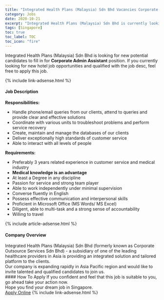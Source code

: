 ```yaml
---
title: "Integrated Health Plans (Malaysia) Sdn Bhd Vacancies Corporate Admin Assistant" 
category: Jobs 
date: 2020-10-21 
excerpt: "Integrated Health Plans (Malaysia) Sdn Bhd is currently looking for suitable person to fill in the Corporate Admin Assistant which positioned at Singapore" 
tags: [Singapore] 
toc: true 
toc_label: TOC 
toc_icon: "fire" 
--- 
```


<p>Integrated Health Plans (Malaysia) Sdn Bhd is looking for new potential candidates to fill in for <b>Corporate Admin Assistant</b> position. If you currently looking for new hotel job opportunities and qualified with the job desc, feel free to apply this job.
</p>{% include link-adsense.html %} 
<div><div><h4>Job Description</h4></div><div><div><span><div><div><strong>Responsibilities:</strong></div><ul><li>Handle phone/email queries from our clients, attend to queries and provide clear and effective solutions</li><li>Coordinate with various units to troubleshoot problems and perform service recovery</li><li>Create, maintain and manage the databases of our clients</li><li>Deliver exceptionally high standards of customer service</li><li>Able to interact with all levels of people</li></ul><div><strong>Requirements:</strong></div><div><ul><li>Preferably 3 years related experience in customer service and medical industry</li><li><strong>Medical knowledge is an advantage</strong></li><li>At least a Degree in any discipline</li><li>Passion for service and strong team player</li><li>Able to work independently under minimal supervision</li><li>Converse fluently in English</li><li>Possess effective communication and interpersonal skills</li><li>Proficient in Microsoft Office (MS Words/ MS Excel)</li><li>Diligent, able to multi-task and a strong sense of accountability</li><li>Willing to travel</li></ul></div></div></span></div></div></div> 
{% include article-adsense.html %} 
<div><div><h4>Company Overview</h4></div><div><div><span><div><div>Integrated Health Plans (Malaysia) Sdn Bhd (formerly known as Corporate Outsource Services Sdn Bhd) - a subsidiary of one of the leading healthcare providers in Asia is providing an integrated solution and tailored platform to the clients.<br>
Our company is expanding rapidly in Asia Pacific region and would like to invite talented and qualified candidates to join us.</div></div></span></div></div></div> 
#### How To Apply 
If you confident and feel that this job is suitable to you, go ahead take your action now. <br/> 
Hope you find your dream job in Singapore. <br/> 
<a href="https://www.jobstreet.com.my/en/job/corporate-admin-assistant-8154288/origin/sg?jobId=jobstreet-sg-job-8154288" class="btn btn--info" target="_blank" rel="nofollow noopenner">Apply Online</a> 
{% include link-adsense.html %} 
